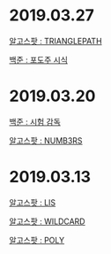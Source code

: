 # 2019.03.27
[알고스팟 : TRIANGLEPATH](https://github.com/yoonware/Algorithm-Problem/blob/master/Algospot/TRIANGLEPATH.java)

[백준 : 포도주 시식](https://github.com/yoonware/Algorithm-Problem/blob/master/Baekjoon/%ED%8F%AC%EB%8F%84%EC%A3%BC%20%EC%8B%9C%EC%8B%9D.cpp)

# 2019.03.20
[백준 : 시험 감독](https://github.com/yoonware/Algorithm-Problem/blob/master/Baekjoon/%EC%8B%9C%ED%97%98%20%EA%B0%90%EB%8F%85.cpp)

[알고스팟 : NUMB3RS]()


# 2019.03.13
[알고스팟 : LIS](https://github.com/yoonware/Algorithm-Problem/blob/master/Algospot/LIS.java)

[알고스팟 : WILDCARD](https://github.com/yoonware/Algorithm-Problem/blob/master/Algospot/WILDCARD.java)

[알고스팟 : POLY]()
